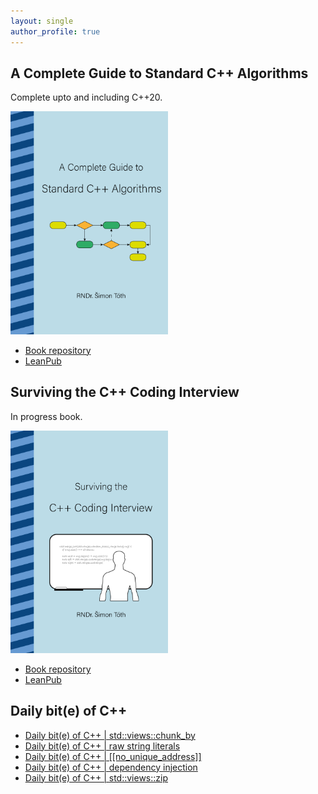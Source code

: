 ```yaml
---
layout: single
author_profile: true
---
```


## A Complete Guide to Standard C++ Algorithms

Complete upto and including C++20.

[<img src="assets/images/book_algorithms_cover.png" width="50%">](https://leanpub.com/cpp-algorithms-guide)

- [Book repository](https://github.com/HappyCerberus/book-cpp-algorithms)
- [LeanPub](https://leanpub.com/cpp-algorithms-guide)

## Surviving the C++ Coding Interview

In progress book.

[<img src="assets/images/book_coding_interview_cover.png" width="50%">](https://leanpub.com/cpp-coding-interview)

- [Book repository](https://leanpub.com/cpp-coding-interview)
- [LeanPub](https://leanpub.com/cpp-coding-interview)

## Daily bit(e) of C++

<ul>
<!-- SUBSTACK:START --><li><a href="https://medium.com/@simontoth/daily-bit-e-of-c-std-views-chunk-by-03232a98df3c?source=rss-1e1de1006a93------2">Daily bit&lpar;e&rpar; of C++ | std::views::chunk_by</a></li><li><a href="https://medium.com/@simontoth/daily-bit-e-of-c-raw-string-literals-abd01b5ec7eb?source=rss-1e1de1006a93------2">Daily bit&lpar;e&rpar; of C++ | raw string literals</a></li><li><a href="https://medium.com/@simontoth/daily-bit-e-of-c-no-unique-address-381508d0c5ff?source=rss-1e1de1006a93------2">Daily bit&lpar;e&rpar; of C++ | [[no_unique_address]]</a></li><li><a href="https://medium.com/@simontoth/daily-bit-e-of-c-dependency-injection-581a7d6cbce9?source=rss-1e1de1006a93------2">Daily bit&lpar;e&rpar; of C++ | dependency injection</a></li><li><a href="https://medium.com/@simontoth/daily-bit-e-of-c-std-views-zip-718e793c9f0d?source=rss-1e1de1006a93------2">Daily bit&lpar;e&rpar; of C++ | std::views::zip</a></li><!-- SUBSTACK:END -->
</ul>